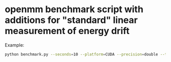 # openmm benchmark script with additions for "standard" linear measurement of energy drift

Example:
```bash
python benchmark.py --seconds=10 --platform=CUDA --precision=double --test=pme --drift=drift.pdf
```